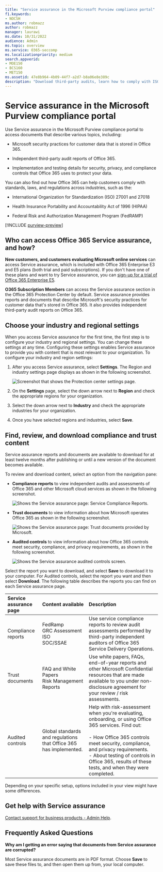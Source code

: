 ```yaml
---
title: "Service assurance in the Microsoft Purview compliance portal"
f1.keywords:
- NOCSH
ms.author: robmazz
author: robmazz
manager: laurawi
ms.date: 10/31/2022
audience: Admin
ms.topic: overview
ms.service: O365-seccomp
ms.localizationpriority: medium
search.appverid:
- MOE150
- BCS160
- MET150
ms.assetid: 47e8b964-4b09-44f7-a2d7-b8a06e8e389c
description: "Download third-party audits, learn how to comply with ISO, HIPAA, FINRA, and FedRAMP, and how Microsoft keeps customer data safe when you use Office 365."
---
```


# Service assurance in the Microsoft Purview compliance portal

Use Service assurance in the Microsoft Purview compliance portal to access documents that describe various topics, including:
  
- Microsoft security practices for customer data that is stored in Office 365.

- Independent third-party audit reports of Office 365.

- Implementation and testing details for security, privacy, and compliance controls that Office 365 uses to protect your data.

You can also find out how Office 365 can help customers comply with standards, laws, and regulations across industries, such as the:
  
- International Organization for Standardization (ISO) 27001 and 27018

- Health Insurance Portability and Accountability Act of 1996 (HIPAA)

- Federal Risk and Authorization Management Program (FedRAMP)

[!INCLUDE [purview-preview](../includes/purview-preview.md)]

## Who can access Office 365 Service assurance, and how?

 **New customers, and customers evaluating Microsoft online services** can access Service assurance, which is included with Office 365 Enterprise E3 and E5 plans (both trial and paid subscriptions). If you don't have one of these plans and want to try Service assurance, you can [sign-up for a trial of Office 365 Enterprise E5](https://go.microsoft.com/fwlink/p/?LinkID=698279).
  
 **O365 Subscription Members** can access the Service assurance section in the Office 365 Protection Center by default. Service assurance provides reports and documents that describe Microsoft's security practices for customer data that's stored in Office 365. It also provides independent third-party audit reports on Office 365.

## Choose your industry and regional settings

When you access Service assurance for the first time, the first step is to configure your industry and regional settings. You can change these settings at any time. Configuring these settings enables Service assurance to provide you with content that is most relevant to your organization. To configure your industry and region settings:
  
1. After you access Service assurance, select **Settings**. The Region and industry settings page displays as shown in the following screenshot.

    ![Screenshot that shows the Protection center settings page.](../media/101716e8-9c0a-4839-a2c0-f6aacf64eb9d.png)
  
2. On the **Settings** page, select the down arrow next to **Region** and check the appropriate regions for your organization.

3. Select the down arrow next to **Industry** and check the appropriate industries for your organization.

4. Once you have selected regions and industries, select **Save**.

## Find, review, and download compliance and trust content

Service assurance reports and documents are available to download for at least twelve months after publishing or until a new version of the document becomes available.

To review and download content, select an option from the navigation pane:
  
- **Compliance reports** to view independent audits and assessments of Office 365 and other Microsoft cloud services as shown in the following screenshot.

    ![Shows the Service assurance page: Service Compliance Reports.](../media/149f2181-a558-4963-85e5-8d5ebc7cdac8.png)
  
- **Trust documents** to view information about how Microsoft operates Office 365 as shown in the following screenshot.

    ![Shows the Service assurance page: Trust documents provided by Microsoft.](../media/5dd4e89a-25a2-45e7-8d6c-a5c5b9237327.png)
  
- **Audited controls** to view information about how Office 365 controls meet security, compliance, and privacy requirements, as shown in the following screenshot.

    ![Shows the Service assurance audited controls screen.](../media/4baf252b-603d-45e0-af12-32616154df65.png)
  
Select the report you want to download, and select **Save** to download it to your computer. For Audited controls, select the report you want and then select **Download**. The following table describes the reports you can find on each Service assurance page.
  
|**Service assurance page**|**Content available**|**Description**|
|:-----|:-----|:-----|
|Compliance reports  <br/> | FedRamp  <br/>  GRC Assessment  <br/>  ISO  <br/>  SOC/SSAE  <br/> |Use service compliance reports to review audit assessments performed by third-party independent auditors of Office 365 Service Delivery Operations.  <br/> |
|Trust documents  <br/> | FAQ and White Papers  <br/>  Risk Management Reports  <br/> |Use white papers, FAQs, end-of-year reports and other Microsoft Confidential resources that are made available to you under non-disclosure agreement for your review / risk assessments.  <br/> |
|Audited controls  <br/> |Global standards and regulations that Office 365 has implemented.  <br/> | Help with risk-assessment when you're evaluating, onboarding, or using Office 365 services. Find out:  <br/> <br/>- How Office 365 controls meet security, compliance, and privacy requirements.  <br/>-  About testing of controls in Office 365, results of these tests, and when they were completed.  <br/> |

Depending on your specific setup, options included in your view might have some differences.

## Get help with Service assurance

[Contact support for business products - Admin Help](../admin/get-help-support.md).
  
## Frequently Asked Questions

**Why am I getting an error saying that documents from Service assurance are corrupted?**
  
Most Service assurance documents are in PDF format. Choose **Save** to save these files to, and then open them up from, your local computer.
